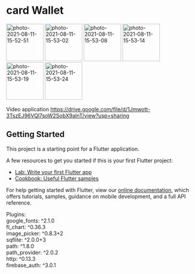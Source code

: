 # card Wallet

<a href="https://ibb.co/3z3rQmQ"><img src="https://i.ibb.co/fvg1LdL/photo-2021-08-11-15-52-51.jpg" alt="photo-2021-08-11-15-52-51" border="0" width=100></a>
<a href="https://ibb.co/3F9zFXV"><img src="https://i.ibb.co/PWvQWpJ/photo-2021-08-11-15-53-02.jpg" alt="photo-2021-08-11-15-53-02" border="0" width=100></a>
<a href="https://ibb.co/Mh8pmTv"><img src="https://i.ibb.co/Jdx29L1/photo-2021-08-11-15-53-08.jpg" alt="photo-2021-08-11-15-53-08" border="0" width=100></a>
<a href="https://ibb.co/tc39sQk"><img src="https://i.ibb.co/ctxjFkM/photo-2021-08-11-15-53-14.jpg" alt="photo-2021-08-11-15-53-14" border="0" width=100></a>
<a href="https://ibb.co/JRmRGpF"><img src="https://i.ibb.co/yndnZkB/photo-2021-08-11-15-53-19.jpg" alt="photo-2021-08-11-15-53-19" border="0" width=100></a>
<a href="https://ibb.co/2nGXkgj"><img src="https://i.ibb.co/0DHPGhf/photo-2021-08-11-15-53-24.jpg" alt="photo-2021-08-11-15-53-24" border="0" width=100></a>


Video application https://drive.google.com/file/d/1Jmwott-3TszEJ96VQl7soW2SobX9alnT/view?usp=sharing

## Getting Started

This project is a starting point for a Flutter application.

A few resources to get you started if this is your first Flutter project:

- [Lab: Write your first Flutter app](https://flutter.dev/docs/get-started/codelab)
- [Cookbook: Useful Flutter samples](https://flutter.dev/docs/cookbook)

For help getting started with Flutter, view our
[online documentation](https://flutter.dev/docs), which offers tutorials,
samples, guidance on mobile development, and a full API reference.

Plugins:<br>
  google_fonts: ^2.1.0<br>
  fl_chart: ^0.36.3<br>
  image_picker: ^0.8.3+2<br>
  sqflite: ^2.0.0+3<br>
  path: ^1.8.0<br>
  path_provider: ^2.0.2<br>
  http: ^0.13.3<br>
  firebase_auth: ^3.0.1<br>
  
  
